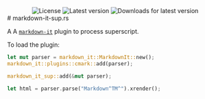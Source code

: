 <div align="center">
  <img src="https://img.shields.io/crates/l/markdown-it-sup?style=for-the-badge" alt="License" />
  <img src="https://img.shields.io/crates/v/markdown-it-sup?style=for-the-badge" alt="Latest version" />
  <img src="https://img.shields.io/crates/dv/markdown-it-sup?style=for-the-badge" alt="Downloads for latest version" />
</div>
# markdown-it-sup.rs

A A [`markdown-it`](https://crates.io/crates/markdown-it) plugin to process superscript.

To load the plugin:

```rust
let mut parser = markdown_it::MarkdownIt::new();
markdown_it::plugins::cmark::add(parser);

markdown_it_sup::add(&mut parser);

let html = parser.parse("Markdown^TM^").xrender();
```
